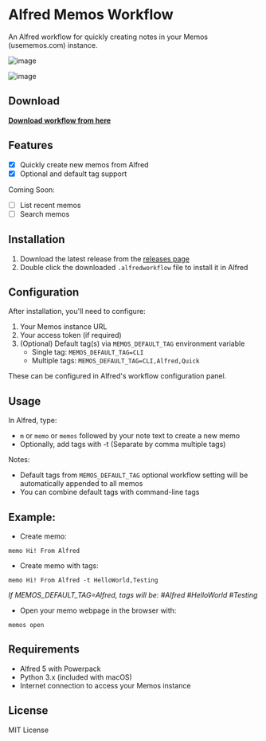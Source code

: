 # Alfred Memos Workflow

An Alfred workflow for quickly creating notes in your Memos (usememos.com) instance.

![image](https://github.com/user-attachments/assets/51682501-47d6-4511-b52d-e259ca605b11)

![image](https://github.com/user-attachments/assets/768e0129-8f40-4c2d-ab2b-e2b90e11f07f)

## Download

**[Download workflow from here](https://github.com/pbdco/memos-alfredworkflow/releases/latest/download/Memos.alfredworkflow)**

## Features

- [x] Quickly create new memos from Alfred
- [x] Optional and default tag support

Coming Soon:

- [ ] List recent memos
- [ ] Search memos

## Installation

1. Download the latest release from the [releases page](../../releases)
2. Double click the downloaded `.alfredworkflow` file to install it in Alfred

## Configuration

After installation, you'll need to configure:

1. Your Memos instance URL
2. Your access token (if required)
3. (Optional) Default tag(s) via `MEMOS_DEFAULT_TAG` environment variable
   - Single tag: `MEMOS_DEFAULT_TAG=CLI`
   - Multiple tags: `MEMOS_DEFAULT_TAG=CLI,Alfred,Quick`

These can be configured in Alfred's workflow configuration panel.

## Usage

In Alfred, type:
- `m` or `memo` or `memos` followed by your note text to create a new memo
- Optionally, add tags with -t (Separate by comma multiple tags)

Notes:
- Default tags from `MEMOS_DEFAULT_TAG` optional workflow setting will be automatically appended to all memos
- You can combine default tags with command-line tags

## Example:

- Create memo:

`memo Hi! From Alfred`

- Create memo with tags:

`memo Hi! From Alfred -t HelloWorld,Testing`

*If MEMOS_DEFAULT_TAG=Alfred, tags will be: #Alfred #HelloWorld #Testing*

- Open your memo webpage in the browser with:

`memos open`

## Requirements

- Alfred 5 with Powerpack
- Python 3.x (included with macOS)
- Internet connection to access your Memos instance

## License

MIT License 
